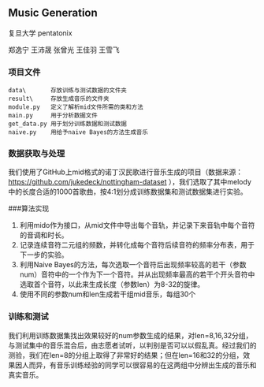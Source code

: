 ## Music Generation

复旦大学 pentatonix

郑逸宁 王沛晟 张曾光 王佳羽 王雪飞

### 项目文件

```
data\ 		存放训练与测试数据的文件夹
result\		存放生成音乐的文件夹
module.py	定义了解析mid文件所需的类和方法
main.py		用于分析数据文件
get_data.py	用于划分训练数据和测试数据
naive.py	用给予naive Bayes的方法生成音乐
```

### 数据获取与处理

​	我们使用了GitHub上mid格式的诺丁汉民歌进行音乐生成的项目（数据来源：https://github.com/jukedeck/nottingham-dataset ），我们选取了其中melody中的长度合适的1000首歌曲，按4:1划分成训练数据集和测试数据集进行实验。

###算法实现

1. 利用mido作为接口，从mid文件中导出每个音轨，并记录下来音轨中每个音符的音调和时长。
2. 记录连续音符二元组的频数，并转化成每个音符后续音符的频率分布表，用于下一步的实验。
3. 利用Naive Bayes的方法，每次选取一个音符后出现频率较高的若干（参数num）音符中的一个作为下一个音符。并从出现频率最高的若干个开头音符中选取首个音符，以此来生成长度（参数len）为8-32的旋律。
4. 使用不同的参数num和len生成若干组mid音乐，每组30个

### 训练和测试

​	我们利用训练数据集找出效果较好的num参数生成的结果，对len=8,16,32分组，与测试集中的音乐混合后，由志愿者试听，以判别是否可以以假乱真。经过我们的测验，我们在len=8的分组上取得了非常好的结果；但在len=16和32的分组，效果因人而异，有音乐训练经验的同学可以很容易的在这两组中分辨出生成的音乐和真实音乐。